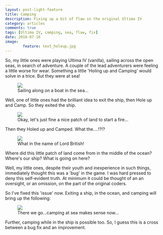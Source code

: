 ```yaml
---
layout: post-light-feature
title: Camping
description: Fixing up a bit of flaw in the original Ultima IV
category: articles
comments: true
tags: [Ultima IV, camping, sea, flaw, fix]
date: 2018-07-16
image: 
        feature: text_holeup.jpg
---
```


So, my little ones were playing Ultima IV (vanilla), sailing across the open seas, in search of adventure. A couple of the lead adventurers were feeling a little worse for wear. Something a little 'Holing up and Camping' would solve in a trice. But they were at sea!

<figure>
	<img class="ScrollRev" data-tilt src="/ultima-IV-trinity/images/sailing.jpg" />
	<figcaption>Sailing along on a boat in the sea...</figcaption>
</figure>

Well, one of little ones had the brilliant idea to exit the ship, then Hole up and Camp. So they exited the ship.

<figure>
	<img class="ScrollRev" data-tilt src="/ultima-IV-trinity/images/x-it_camp.jpg" />
	<figcaption>Okay, let's just fine a nice patch of land to start a fire...</figcaption>
</figure>

Then they Holed up and Camped. What the....!?!?

<figure>
	<img class="ScrollRev" data-tilt src="/ultima-IV-trinity/images/camp.jpg" />
	<figcaption>What in the name of Lord British!</figcaption>
</figure>

Where did this little patch of land come from in the middle of the ocean? Where's our ship? What is going on here?

Well, my little ones, despite their youth and inexperience in such things, immediately thought this was a 'bug' in the game. I was hard pressed to deny this self-evident truth. At minimum it could be thought of an an oversight, or an omission, on the part of the original coders.

So I've fixed this 'issue' now. Exiting a ship, in the ocean, and camping will bring up the following:

<figure>
	<img class="ScrollRev" data-tilt src="/ultima-IV-trinity/images/camp_sea.jpg" />
	<figcaption>There we go...camping at sea makes sense now...</figcaption>
</figure>

Further, camping while in the ship is possible too. So, I guess this is a cross between a bug fix and an improvement.



